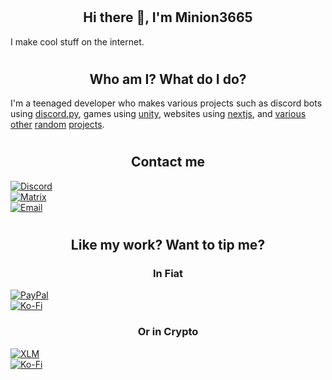 # <h2 align="center">Hi there 👋, I'm Minion3665</h2>
I make cool stuff on the internet.

# <h2 align="center">Who am I? What do I do?</h2>
I'm a teenaged developer who makes various projects such as discord bots using [discord.py](https://github.com/rapptz/discord.py/), games using [unity](https://unity.com/), websites using [nextjs](https://nextjs.org/), and [various](https://github.com/ClicksMinutePer/utilities) [other](https://github.com/Minion3665/forum) [random](https://github.com/Minion3665/The-token-graveyard) [projects](https://github.com/Minion3665/talk).

# <h2 align="center">Contact me</h2>

[![Discord](https://img.shields.io/badge/message%20on%20discord-Minion3665%236456-7289DA?logo=discord&labelColor=grey&style=for-the-badge)](https://discord.gg/bPaNnxe)<br/>
[![Matrix](https://img.shields.io/badge/like%20encrypted%20messages%3F-Try%20matrix-0dbd8b?logo=element&labelColor=grey&style=for-the-badge)](https://matrix.to/#/@minion3665:matrix.org)<br/>
[![Email](https://img.shields.io/badge/get%20a%20slower%20response%20by-email-white?logo=minutemailer&logoColor=white&labelColor=grey&style=for-the-badge)](mailto://nathanturner3665@gmail.com)

<!-- -->

# <h2 align="center">Like my work? Want to tip me?</h2>

<h3 align="center">In Fiat</h3>

[![PayPal](https://img.shields.io/badge/tip%20on-paypal-lightblue?logo=paypal&labelColor=grey&style=for-the-badge)](https://paypal.me/minion3665)<br/>
[![Ko-Fi](https://img.shields.io/badge/buy%20me%20a-kofi-lightpink?logo=coffeescript&labelColor=grey&style=for-the-badge)](https://ko-fi.com/minion3665)

<h3 align="center">Or in Crypto</h3>

[![XLM](https://img.shields.io/badge/send%20me%20XLM-GDR27LP777BE3SWCLK545RZQ2VIGCLNX4VQ2K7Q4FESZZSA3MOBTPZYA-navy?logo=stellar&labelColor=grey&style=for-the-badge)]()<br/>
[![Ko-Fi](https://img.shields.io/badge/tip%20in%20bitcoin-bc1qvllh7etcs2q0dszudfmkxj7nufxxxxj40td4s8-orange?logo=bitcoin&labelColor=grey&style=for-the-badge)]()
